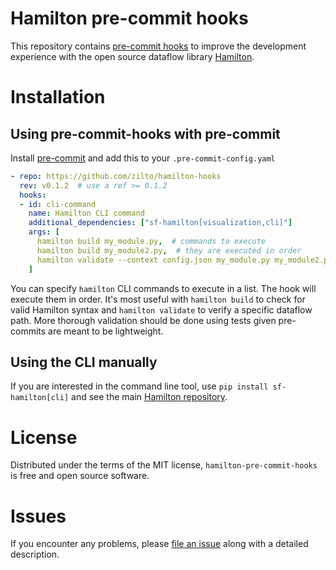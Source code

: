 # Hamilton pre-commit hooks
This repository contains [pre-commit hooks](https://github.com/pre-commit/pre-commit) to improve the development experience with the open source dataflow library [Hamilton](https://github.com/dagworks-inc/hamilton).

# Installation
## Using pre-commit-hooks with pre-commit
Install [pre-commit](https://github.com/pre-commit/pre-commit) and add this to your `.pre-commit-config.yaml`

```yaml
- repo: https://github.com/zilto/hamilton-hooks
  rev: v0.1.2  # use a ref >= 0.1.2 
  hooks:
  - id: cli-command
    name: Hamilton CLI command
    additional_dependencies: ["sf-hamilton[visualization,cli]"]
    args: [
      hamilton build my_module.py,  # commands to execute
      hamilton build my_module2.py,  # they are executed in order
      hamilton validate --context config.json my_module.py my_module2.py,  # exits on the first failure
    ]
```

You can specify `hamilton` CLI commands to execute in a list. The hook will execute them in order. It's most useful with `hamilton build` to check for valid Hamilton syntax and `hamilton validate` to verify a specific dataflow path. More thorough validation should be done using tests given pre-commits are meant to be lightweight.

## Using the CLI manually
If you are interested in the command line tool, use `pip install sf-hamilton[cli]` and see the main [Hamilton repository](https://github.com/dagworks-inc/hamilton).

# License
Distributed under the terms of the MIT license, `hamilton-pre-commit-hooks` is free and open source software.

# Issues
If you encounter any problems, please [file an issue](https://github.com/zilto/hamilton-hooks/issues/new) along with a detailed description.
